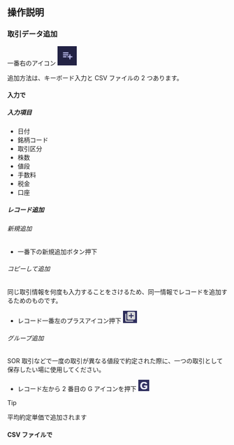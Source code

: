## 操作説明

### 取引データ追加

一番右のアイコン
![inputicon](./docs/inputicon.png)

追加方法は、キーボード入力と CSV ファイルの 2 つあります。

#### 入力で

##### 入力項目

- 日付
- 銘柄コード
- 取引区分
- 株数
- 値段
- 手数料
- 税金
- 口座

##### レコード追加

###### 新規追加

- 一番下の新規追加ボタン押下

###### コピーして追加

同じ取引情報を何度も入力することをさけるため、同一情報でレコードを追加するためのものです。

- レコード一番左のプラスアイコン押下
  ![コピー追加](./docs/copyplusicon.png)

###### グループ追加

SOR 取引などで一度の取引が異なる値段で約定された際に、一つの取引として保存したい場に使用してください。

- レコード左から 2 番目の G アイコンを押下
  ![コピー追加](./docs/groupplusicon.png)

> [!TIP]
> 平均約定単価で追加されます

#### CSV ファイルで
